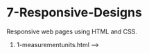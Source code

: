 # 7-Responsive-Designs
Responsive web pages using HTML and CSS.

  1) 1-measurementunits.html -->
  
